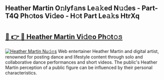 ## Heather Martin O𝚗lyf𝚊ns Le𝚊𝚔ed N𝚞𝚍es - Part-T4Q Ph𝚘tos Vi𝚍eo - H𝚘t Part Le𝚊𝚔s HtrXq

# <h2><a href="http://hf390yg.feru.top/?c=Heather+Martin">🔗 👉 🔴 Heather Martin Vi𝚍𝚎o Ph𝚘t𝚘𝚜</a></h2>

[![Heather Martin Nu𝚍𝚎s](https://i.imgur.com/0TWrTi3.gif)](http://hf390yg.feru.top/?c=Heather+Martin)
Web entertainer Heather Martin and digital artist, renowned for posting dance and lifestyle content through solo and collaborative dance performances and short videos. The public's Heather Martin perception of a public figure can be influenced by their personal characteristics. 
